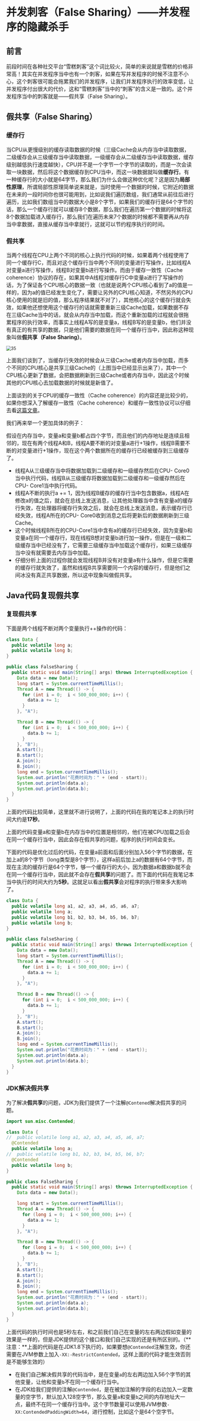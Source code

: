 # 并发刺客（False Sharing）——并发程序的隐藏杀手

## 前言

前段时间在各种社交平台“雪糕刺客”这个词比较火，简单的来说就是雪糕的价格非常高！其实在并发程序当中也有一个刺客，如果在写并发程序的时候不注意不小心，这个刺客很可能会拖累我们的并发程序，让我们并发程序执行的效率变低，让并发程序付出很大的代价，这和“雪糕刺客”当中的“刺客”的含义是一致的。这个并发程序当中的刺客就是——假共享（False Sharing）。

## 假共享（False Sharing）

### 缓存行

当CPU从更慢级别的缓存读取数据的时候（三级Cache会从内存当中读取数据，二级缓存会从三级缓存当中读取数据，一级缓存会从二级缓存当中读取数据，缓存级别越低执行速度越快），CPU并不是一个字节一个字节的读取的，而是一次会读取一块数据，然后将这个数据缓存到CPU当中，而这一块数据就叫做**缓存行**。有一种缓存行的大小就是64字节，那么我们为什么会做这种优化呢？这是因为**局部性原理**，所谓局部性原理简单说来就是，当时使用一个数据的时候，它附近的数据在未来的一段时间你也很可能用到，比如说我们遍历数组，我们通常从前往后进行遍历，比如我们数组当中的数据大小是8个字节，如果我们的缓存行是64个字节的话，那么一个缓存行就可以缓存8个数据，那么我们在遍历第一个数据的时候将这8个数据加载进入缓存行，那么我们在遍历未来7个数据的时候都不需要再从内存当中拿数据，直接从缓存当中拿就行，这就可以节约程序执行的时间。

### 假共享

当两个线程在CPU上两个不同的核心上执行代码的时候，如果着两个线程使用了同一个缓存行C，而且对这个缓存行当中两个不同的变量进行写操作，比如线程A对变量a进行写操作，线程B对变量b进行写操作。而由于缓存一致性（Cache coherence）协议的存在，如果其中A线程对缓存行C中变量a进行了写操作的话，为了保证各个CPU核心的数据一致（也就是说两个CPU核心看到了a的值是一样的，因为a的值已经发生变化了，需要让另外的CPU核心知道，不然另外的CPU核心使用的就是旧的值，那么程序结果就不对了），其他核心的这个缓存行就会失效，如果他还想使用这个缓存行的话就需要重新三级Cache加载，如果数据不存在三级Cache当中的话，就会从内存当中加载，而这个重新加载的过程就会很拖累程序的执行效率，而事实上线程A写的是变量a，线程B写的是变量b，他们并没有真正的有共享的数据，只是他们需要的数据在同一个缓存行当中，因此称这种现象叫做**假共享（False Sharing）**。

<img src="../../images/concurrency/35.png" alt="35" style="zoom:80%;" />

上面我们谈到了，当缓存行失效的时候会从三级Cache或者内存当中加载，而多个不同的CPU核心是共享三级Cache的（上图当中已经显示出来了），其中一个CPU核心更新了数据，会把数据刷新到三级Cache或者内存当中，因此这个时候其他的CPU核心去加载数据的时候就是新值了。

上面谈到的关于CPU的缓存一致性（Cache coherence）的内容还是比较少的，如果你想深入了解缓存一致性（Cache coherence）和缓存一致性协议可以仔细去看[这篇文章](https://mp.weixin.qq.com/s?__biz=Mzg3ODgyNDgwNg==&mid=2247486127&idx=1&sn=29d6079f6f26bd82633ec611feb3da85&chksm=cf0c96a6f87b1fb006e2f108879a0066aeb14e4bf5a4a9e2a83057a084dd2dfa2c257a813399&token=302443384&lang=zh_CN#rd)。

我们再来举一个更加具体的例子：

假设在内存当中，变量a和变量b都占四个字节，而且他们的内存地址是连续且相邻的，现在有两个线程A和B，线程A要不断的对变量a进行+1操作，线程B需要不断的对变量进行+1操作，现在这个两个数据所在的缓存行已经被缓存到三级缓存了。

- 线程A从三级缓存当中将数据加载到二级缓存和一级缓存然后在CPU- Core0当中执行代码，线程B从三级缓存将数据加载到二级缓存和一级缓存然后在CPU- Core1当中执行代码。
- 线程A不断的执行a += 1，因为线程B缓存的缓存行当中包含数据a，线程A在修改a的值之后，就会在总线上发送消息，让其他处理器当中含有变量a的缓存行失效，在处理器将缓存行失效之后，就会在总线上发送消息，表示缓存行已经失效，线程A所在的CPU- Core0收到消息之后将更新后的数据刷新到三级Cache。
- 这个时候线程B所在的CPU-Core1当中含有a的缓存行已经失效，因为变量b和变量a在同一个缓存行，现在线程B想对变量b进行加一操作，但是在一级和二级缓存当中已经没有了，它需要三级缓存当中加载这个缓存行，如果三级缓存当中没有就需要去内存当中加载。
- 仔细分析上面的过程你就会发现线程B并没有对变量a有什么操作，但是它需要的缓存行就失效了，虽然和线程B共享需要同一个内容的缓存行，但是他们之间冰没有真正共享数据，所以这中现象叫做假共享。

## Java代码复现假共享

### 复现假共享

下面是两个线程不断对两个变量执行++操作的代码：

```java
class Data {
  public volatile long a;
  public volatile long b;
}

public class FalseSharing {
  public static void main(String[] args) throws InterruptedException {
    Data data = new Data();
    long start = System.currentTimeMillis();
    Thread A = new Thread(() -> {
      for (int i = 0;  i < 500_000_000; i++) {
        data.a += 1;
      }
    }, "A");

    Thread B = new Thread(() -> {
      for (int i = 0;  i < 500_000_000; i++) {
        data.b += 1;
      }
    }, "B");
    A.start();
    B.start();
    A.join();
    B.join();
    long end = System.currentTimeMillis();
    System.out.println("花费时间为：" + (end - start));
    System.out.println(data.a);
    System.out.println(data.b);
  }
}

```

上面的代码比较简单，这里就不进行说明了，上面的代码在我的笔记本上的执行时间大约是**17秒**。

上面的代码变量a和变量b在内存当中的位置是相邻的，他们在被CPU加载之后会在同一个缓存行当中，因此会存在假共享的问题，程序的执行时间会变长。

下面的代码是优化过后的代码，在变量a前面和后面分别加入56个字节的数据，在加上a的8个字节（long类型是8个字节），这样a前后加上a的数据有64个字节，而现在主流的缓存行是64个字节，够一个缓存行的大小，因为数据a和数据b就不会在同一个缓存行当中，因此就不会存在**假共享**的问题了。而下面的代码在我笔记本当中执行的时间大约为**5秒**。这就足以看出**假共享**会对程序的执行带来多大影响了。

```java
class Data {
  public volatile long a1, a2, a3, a4, a5, a6, a7;
  public volatile long a;
  public volatile long b1, b2, b3, b4, b5, b6, b7;
  public volatile long b;
}

public class FalseSharing {
  public static void main(String[] args) throws InterruptedException {
    Data data = new Data();
    long start = System.currentTimeMillis();
    Thread A = new Thread(() -> {
      for (int i = 0;  i < 500_000_000; i++) {
        data.a += 1;
      }
    }, "A");

    Thread B = new Thread(() -> {
      for (int i = 0;  i < 500_000_000; i++) {
        data.b += 1;
      }
    }, "B");
    A.start();
    B.start();
    A.join();
    B.join();
    long end = System.currentTimeMillis();
    System.out.println("花费时间为：" + (end - start));
    System.out.println(data.a);
    System.out.println(data.b);
  }
}
```

### JDK解决假共享

为了解决**假共享**的问题，JDK为我们提供了一个注解`@Contened`解决假共享的问题。

```java
import sun.misc.Contended;

class Data {
//  public volatile long a1, a2, a3, a4, a5, a6, a7;
  @Contended
  public volatile long a;
//  public volatile long b1, b2, b3, b4, b5, b6, b7;
  @Contended
  public volatile long b;
}

public class FalseSharing {
  public static void main(String[] args) throws InterruptedException {
    Data data = new Data();

    long start = System.currentTimeMillis();
    Thread A = new Thread(() -> {
      for (long i = 0;  i < 500_000_000; i++) {
        data.a += 1;
      }
    }, "A");

    Thread B = new Thread(() -> {
      for (long i = 0;  i < 500_000_000; i++) {
        data.b += 1;
      }
    }, "B");
    A.start();
    B.start();
    A.join();
    B.join();
    long end = System.currentTimeMillis();
    System.out.println("花费时间为：" + (end - start));
    System.out.println(data.a);
    System.out.println(data.b);
  }
}

```

上面代码的执行时间也是5秒左右，和之前我们自己在变量的左右两边假如变量的效果是一样的，但是JDK提供的这个接口和我们自己实现的还是有所区别的。（**注意：**上面的代码是在JDK1.8下执行的，如果要想`@Contended`注解生效，你还需要在JVM参数上加入`-XX:-RestrictContended`，这样上面的代码才能生效否则是不能够生效的）

- 在我们自己解决假共享的代码当中，是在变量`a`的左右两边加入56个字节的其他变量，让他和变量`b`不在同一个缓存行当中。
- 在JDK给我们提供的注解`@Contended`，是在被加注解的字段的右边加入一定数量的空字节，默认加入128空字节，那么变量`a`和变量`b`之间的内存地址大一点，最终不在同一个缓存行当中。这个字节数量可以使用JVM参数`-XX:ContendedPaddingWidth=64`，进行控制，比如这个是64个空字节。



